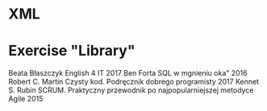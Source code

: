 # XML
# Exercise "Library"
<biblioteka>
	<ksiazka>
		<autor> Beata Błaszczyk </autor>
		<tytul> English 4 IT </tytul>
		<rok> 2017 </rok>
	</ksiazka>
	<ksiazka>
		<autor> Ben Forta </autor>
		<tag> SQL w mgnieniu oka" </tag>
		<rok> 2016 </rok>
	</ksiazka>
	<ksiazka> 
		<autor> Robert C. Martin </autor>
		<tytul> Czysty kod. Podręcznik dobrego programisty </tytul>
		<rok> 2017 </rok>
	</ksiazka>
	<ksiazka>
		<autor> Kennet S. Rubin </autor>
		<tytul> SCRUM. Praktyczny przewodnik po najpopularniejszej metodyce Agile </tytul>
		<rok> 2015 </rok>
	</ksiazka>
</biblioteka>
	
